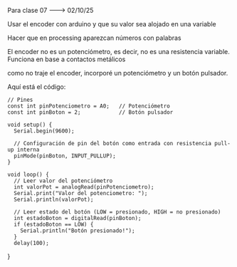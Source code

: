 Para clase 07 ---> 02/10/25

Usar el encoder con arduino y que su valor sea alojado en una variable

Hacer que en processing aparezcan números con palabras

El encoder no es un potenciómetro, es decir, no es una resistencia variable. Funciona en base a contactos metálicos 

como no traje el encoder, incorporé un potenciómetro y un botón pulsador.

Aquí está el código:

```processing
// Pines
const int pinPotenciometro = A0;   // Potenciómetro
const int pinBoton = 2;            // Botón pulsador

void setup() {
  Serial.begin(9600);

  // Configuración de pin del botón como entrada con resistencia pull-up interna
  pinMode(pinBoton, INPUT_PULLUP);
}

void loop() {
  // Leer valor del potenciómetro
  int valorPot = analogRead(pinPotenciometro);
  Serial.print("Valor del potenciometro: ");
  Serial.println(valorPot);

  // Leer estado del botón (LOW = presionado, HIGH = no presionado)
  int estadoBoton = digitalRead(pinBoton);
  if (estadoBoton == LOW) {
    Serial.println("Botón presionado!");
  }
  delay(100);
```

}
